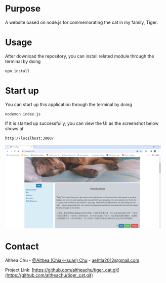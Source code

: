 # Purpose
A website based on node.js for commemorating the cat in my family, Tiger.

# Usage

After download the repository, you can install related module through the terminal by doing
  
	npm install

# Start up

You can start up this application through the terminal by doing

	nodemon index.js

If it is started up successfully, you can view the UI as the screenshot below shows at 

	http://localhost:3000/

![UI screenshot](/public/img/screenshot.jpg "UI screenshot")

# Contact

Althea Chu - [@Althea (Chia-Hsuan) Chu](https://www.linkedin.com/in/althea-chu-24966291/) - aehtla2012@gmail.com

Project Link: [https://github.com/altheachu/tiger_cat.git](https://github.com/altheachu/tiger_cat.git)